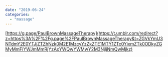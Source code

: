 ```yaml
---
date: "2019-06-24"
categories: 
  - "massage"
---
```


[https://g.page/PaulBrownMassageTherapy](https://t.umblr.com/redirect?z=https%3A%2F%2Fg.page%2FPaulBrownMassageTherapy&t=ZGVkYmU3NTdmY2E0YTJjZTZhNzk0M2E1MzcyYzZkZTE1MTY1ZTc0YixmZTk0ODkyZGMyMmFiYWJmMmRjYzAxYWQwYWMwY2M3NjljNmQwMjkz)

